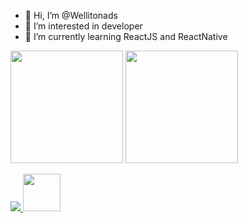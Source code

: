 - 👋 Hi, I’m @Wellitonads
- 👀 I’m interested in developer
- 🌱 I’m currently learning ReactJS and ReactNative


<img height="180em" src="https://github-readme-stats.vercel.app/api?username=wellitonads&show_icons=true&theme=tokyonight" style="max-width: 100%;">

<img height="180em" src="https://github-readme-stats.vercel.app/api/top-langs/?username=wellitonads&layout=compact&theme=tokyonight" style="max-width: 100%;">


<div>
<p align="">
  <a href="https://skillicons.dev">
    <img src="https://skillicons.dev/icons?i=js,react,nodejs,git" />
    <img height="60em"src="https://github.com/user-attachments/assets/e0d86054-d33c-4fe6-9059-f33de19234ce"/>
  </a>
</p>
</div>


          
          
          
          
